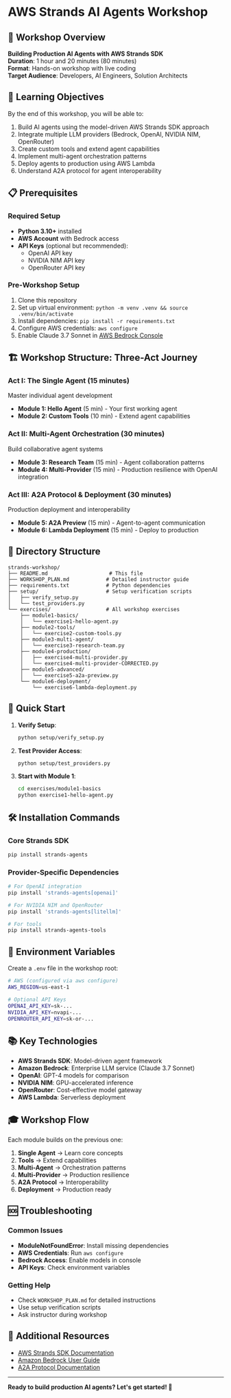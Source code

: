 # AWS Strands AI Agents Workshop

## 🚀 Workshop Overview

**Building Production AI Agents with AWS Strands SDK**  
**Duration**: 1 hour and 20 minutes (80 minutes)  
**Format**: Hands-on workshop with live coding  
**Target Audience**: Developers, AI Engineers, Solution Architects

## 🎯 Learning Objectives

By the end of this workshop, you will be able to:
1. Build AI agents using the model-driven AWS Strands SDK approach
2. Integrate multiple LLM providers (Bedrock, OpenAI, NVIDIA NIM, OpenRouter)
3. Create custom tools and extend agent capabilities
4. Implement multi-agent orchestration patterns
5. Deploy agents to production using AWS Lambda
6. Understand A2A protocol for agent interoperability

## 📋 Prerequisites

### Required Setup
- **Python 3.10+** installed
- **AWS Account** with Bedrock access
- **API Keys** (optional but recommended):
  - OpenAI API key
  - NVIDIA NIM API key  
  - OpenRouter API key

### Pre-Workshop Setup
1. Clone this repository
2. Set up virtual environment: `python -m venv .venv && source .venv/bin/activate`
3. Install dependencies: `pip install -r requirements.txt`
4. Configure AWS credentials: `aws configure`
5. Enable Claude 3.7 Sonnet in [AWS Bedrock Console](https://us-west-2.console.aws.amazon.com/bedrock/home?region=us-west-2#/modelaccess)

## 🏗️ Workshop Structure: Three-Act Journey

### **Act I: The Single Agent (15 minutes)**
Master individual agent development

- **Module 1: Hello Agent** (5 min) - Your first working agent
- **Module 2: Custom Tools** (10 min) - Extend agent capabilities

### **Act II: Multi-Agent Orchestration (30 minutes)**  
Build collaborative agent systems

- **Module 3: Research Team** (15 min) - Agent collaboration patterns
- **Module 4: Multi-Provider** (15 min) - Production resilience with OpenAI integration

### **Act III: A2A Protocol & Deployment (30 minutes)**
Production deployment and interoperability

- **Module 5: A2A Preview** (15 min) - Agent-to-agent communication
- **Module 6: Lambda Deployment** (15 min) - Deploy to production

## 📁 Directory Structure

```
strands-workshop/
├── README.md                    # This file
├── WORKSHOP_PLAN.md            # Detailed instructor guide
├── requirements.txt            # Python dependencies
├── setup/                      # Setup verification scripts
│   ├── verify_setup.py
│   └── test_providers.py
└── exercises/                  # All workshop exercises
    ├── module1-basics/
    │   └── exercise1-hello-agent.py
    ├── module2-tools/
    │   └── exercise2-custom-tools.py
    ├── module3-multi-agent/
    │   └── exercise3-research-team.py
    ├── module4-production/
    │   ├── exercise4-multi-provider.py
    │   └── exercise4-multi-provider-CORRECTED.py
    ├── module5-advanced/
    │   └── exercise5-a2a-preview.py
    └── module6-deployment/
        └── exercise6-lambda-deployment.py
```

## 🔧 Quick Start

1. **Verify Setup**:
   ```bash
   python setup/verify_setup.py
   ```

2. **Test Provider Access**:
   ```bash
   python setup/test_providers.py
   ```

3. **Start with Module 1**:
   ```bash
   cd exercises/module1-basics
   python exercise1-hello-agent.py
   ```

## 🛠️ Installation Commands

### Core Strands SDK
```bash
pip install strands-agents
```

### Provider-Specific Dependencies
```bash
# For OpenAI integration
pip install 'strands-agents[openai]'

# For NVIDIA NIM and OpenRouter
pip install 'strands-agents[litellm]'

# For tools
pip install strands-agents-tools
```

## 🔑 Environment Variables

Create a `.env` file in the workshop root:
```bash
# AWS (configured via aws configure)
AWS_REGION=us-east-1

# Optional API Keys
OPENAI_API_KEY=sk-...
NVIDIA_API_KEY=nvapi-...
OPENROUTER_API_KEY=sk-or-...
```

## 📚 Key Technologies

- **AWS Strands SDK**: Model-driven agent framework
- **Amazon Bedrock**: Enterprise LLM service (Claude 3.7 Sonnet)
- **OpenAI**: GPT-4 models for comparison
- **NVIDIA NIM**: GPU-accelerated inference
- **OpenRouter**: Cost-effective model gateway
- **AWS Lambda**: Serverless deployment

## 🎓 Workshop Flow

Each module builds on the previous one:
1. **Single Agent** → Learn core concepts
2. **Tools** → Extend capabilities  
3. **Multi-Agent** → Orchestration patterns
4. **Multi-Provider** → Production resilience
5. **A2A Protocol** → Interoperability
6. **Deployment** → Production ready

## 🆘 Troubleshooting

### Common Issues
- **ModuleNotFoundError**: Install missing dependencies
- **AWS Credentials**: Run `aws configure`
- **Bedrock Access**: Enable models in console
- **API Keys**: Check environment variables

### Getting Help
- Check `WORKSHOP_PLAN.md` for detailed instructions
- Use setup verification scripts
- Ask instructor during workshop

## 📖 Additional Resources

- [AWS Strands SDK Documentation](https://strandsagents.com/)
- [Amazon Bedrock User Guide](https://docs.aws.amazon.com/bedrock/)
- [A2A Protocol Documentation](https://github.com/a2aproject/A2A)

---

**Ready to build production AI agents? Let's get started! 🚀**

